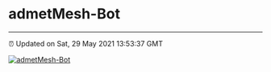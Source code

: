 # admetMesh-Bot
---
⏰ Updated on Sat, 29 May 2021 13:53:37 GMT

[![admetMesh-Bot](https://github.com/kotori-y/admetMesh-bot/actions/workflows/main.yml/badge.svg)](https://github.com/kotori-y/admetMesh-bot/actions/workflows/main.yml)
